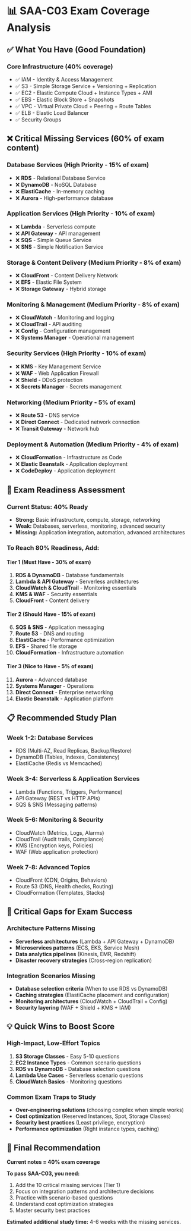 # 📊 SAA-C03 Exam Coverage Analysis

## ✅ What You Have (Good Foundation)

### Core Infrastructure (40% coverage)
- ✅ IAM - Identity & Access Management
- ✅ S3 - Simple Storage Service + Versioning + Replication
- ✅ EC2 - Elastic Compute Cloud + Instance Types + AMI
- ✅ EBS - Elastic Block Store + Snapshots
- ✅ VPC - Virtual Private Cloud + Peering + Route Tables
- ✅ ELB - Elastic Load Balancer
- ✅ Security Groups

## ❌ Critical Missing Services (60% of exam content)

### Database Services (High Priority - 15% of exam)
- ❌ **RDS** - Relational Database Service
- ❌ **DynamoDB** - NoSQL Database
- ❌ **ElastiCache** - In-memory caching
- ❌ **Aurora** - High-performance database

### Application Services (High Priority - 10% of exam)
- ❌ **Lambda** - Serverless compute
- ❌ **API Gateway** - API management
- ❌ **SQS** - Simple Queue Service
- ❌ **SNS** - Simple Notification Service

### Storage & Content Delivery (Medium Priority - 8% of exam)
- ❌ **CloudFront** - Content Delivery Network
- ❌ **EFS** - Elastic File System
- ❌ **Storage Gateway** - Hybrid storage

### Monitoring & Management (Medium Priority - 8% of exam)
- ❌ **CloudWatch** - Monitoring and logging
- ❌ **CloudTrail** - API auditing
- ❌ **Config** - Configuration management
- ❌ **Systems Manager** - Operational management

### Security Services (High Priority - 10% of exam)
- ❌ **KMS** - Key Management Service
- ❌ **WAF** - Web Application Firewall
- ❌ **Shield** - DDoS protection
- ❌ **Secrets Manager** - Secrets management

### Networking (Medium Priority - 5% of exam)
- ❌ **Route 53** - DNS service
- ❌ **Direct Connect** - Dedicated network connection
- ❌ **Transit Gateway** - Network hub

### Deployment & Automation (Medium Priority - 4% of exam)
- ❌ **CloudFormation** - Infrastructure as Code
- ❌ **Elastic Beanstalk** - Application deployment
- ❌ **CodeDeploy** - Application deployment

## 🎯 Exam Readiness Assessment

### Current Status: **40% Ready**
- **Strong:** Basic infrastructure, compute, storage, networking
- **Weak:** Databases, serverless, monitoring, advanced security
- **Missing:** Application integration, automation, advanced architectures

### To Reach 80% Readiness, Add:

#### Tier 1 (Must Have - 30% of exam)
1. **RDS & DynamoDB** - Database fundamentals
2. **Lambda & API Gateway** - Serverless architectures  
3. **CloudWatch & CloudTrail** - Monitoring essentials
4. **KMS & WAF** - Security essentials
5. **CloudFront** - Content delivery

#### Tier 2 (Should Have - 15% of exam)
6. **SQS & SNS** - Application messaging
7. **Route 53** - DNS and routing
8. **ElastiCache** - Performance optimization
9. **EFS** - Shared file storage
10. **CloudFormation** - Infrastructure automation

#### Tier 3 (Nice to Have - 5% of exam)
11. **Aurora** - Advanced database
12. **Systems Manager** - Operations
13. **Direct Connect** - Enterprise networking
14. **Elastic Beanstalk** - Application platform

## 📋 Recommended Study Plan

### Week 1-2: Database Services
- RDS (Multi-AZ, Read Replicas, Backup/Restore)
- DynamoDB (Tables, Indexes, Consistency)
- ElastiCache (Redis vs Memcached)

### Week 3-4: Serverless & Application Services
- Lambda (Functions, Triggers, Performance)
- API Gateway (REST vs HTTP APIs)
- SQS & SNS (Messaging patterns)

### Week 5-6: Monitoring & Security
- CloudWatch (Metrics, Logs, Alarms)
- CloudTrail (Audit trails, Compliance)
- KMS (Encryption keys, Policies)
- WAF (Web application protection)

### Week 7-8: Advanced Topics
- CloudFront (CDN, Origins, Behaviors)
- Route 53 (DNS, Health checks, Routing)
- CloudFormation (Templates, Stacks)

## 🚨 Critical Gaps for Exam Success

### Architecture Patterns Missing
- **Serverless architectures** (Lambda + API Gateway + DynamoDB)
- **Microservices patterns** (ECS, EKS, Service Mesh)
- **Data analytics pipelines** (Kinesis, EMR, Redshift)
- **Disaster recovery strategies** (Cross-region replication)

### Integration Scenarios Missing
- **Database selection criteria** (When to use RDS vs DynamoDB)
- **Caching strategies** (ElastiCache placement and configuration)
- **Monitoring architectures** (CloudWatch + CloudTrail + Config)
- **Security layering** (WAF + Shield + KMS + IAM)

## 💡 Quick Wins to Boost Score

### High-Impact, Low-Effort Topics
1. **S3 Storage Classes** - Easy 5-10 questions
2. **EC2 Instance Types** - Common scenario questions
3. **RDS vs DynamoDB** - Database selection questions
4. **Lambda Use Cases** - Serverless scenario questions
5. **CloudWatch Basics** - Monitoring questions

### Common Exam Traps to Study
- **Over-engineering solutions** (choosing complex when simple works)
- **Cost optimization** (Reserved Instances, Spot, Storage Classes)
- **Security best practices** (Least privilege, encryption)
- **Performance optimization** (Right instance types, caching)

## 🎯 Final Recommendation

**Current notes = 40% exam coverage**

**To pass SAA-C03, you need:**
1. Add the 10 critical missing services (Tier 1)
2. Focus on integration patterns and architecture decisions
3. Practice with scenario-based questions
4. Understand cost optimization strategies
5. Master security best practices

**Estimated additional study time:** 4-6 weeks with the missing services.